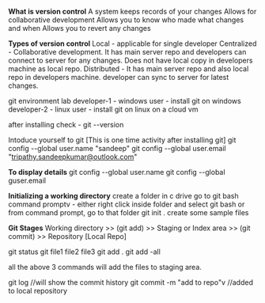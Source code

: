 **What is version control**
  A system keeps records of your changes
  Allows for collaborative development
  Allows you to know who made what changes and when
  Allows you to revert any changes

**Types of version control**
  Local - applicable for single developer
  Centralized - Collaborative development. It has main server repo and developers can connect to server for any changes. Does not have local copy in developers machine as local repo.
  Distributed - It has main server repo and also local repo in developers machine. developer can sync to server for latest changes.

git environment lab
  developer-1 - windows user - install git on windows
  developer-2 - linux user - install git on linux on a cloud vm

  after installing check - git --version

Intoduce yourself to git [This is one time activity after installing git]
git config --global user.name "sandeep"
git config --global user.email "tripathy.sandeepkumar@outlook.com"

**To display details**
git config --global user.name
git config --global guser.email

**Initializing a working directory**
create a folder in c drive
go to git bash command promptv - either right click inside folder and select git bash or from command prompt, go to that folder
  git init .
create some sample files


**Git Stages**
Working directory >> (git add) >> Staging or Index area >> (git commit) >> Repository [Local Repo]

git status
git file1 file2 file3
git add .
git add -all

all the above 3 commands will add the files to staging area.

git log //will show the commit history
git commit -m "add to repo"v //added to local repository





